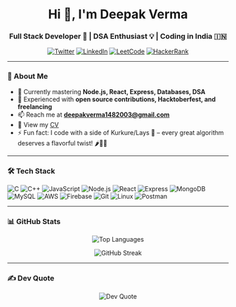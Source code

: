 <h1 align="center">Hi 👋, I'm Deepak Verma</h1>
<h3 align="center">Full Stack Developer 🚀 | DSA Enthusiast 💡 | Coding in India 🇮🇳</h3>

<p align="center">
  <a href="https://twitter.com/deepakvrma14" target="_blank"><img src="https://img.shields.io/badge/Twitter-%231DA1F2.svg?style=for-the-badge&logo=twitter&logoColor=white" alt="Twitter" /></a>
  <a href="https://linkedin.com/in/deepakvrma14" target="_blank"><img src="https://img.shields.io/badge/LinkedIn-%230077B5.svg?style=for-the-badge&logo=linkedin&logoColor=white" alt="LinkedIn" /></a>
  <a href="https://leetcode.com/DeepakVrma" target="_blank"><img src="https://img.shields.io/badge/LeetCode-%23FFA116.svg?style=for-the-badge&logo=leetcode&logoColor=white" alt="LeetCode" /></a>
  <a href="https://www.hackerrank.com/deepakverma14821" target="_blank"><img src="https://img.shields.io/badge/HackerRank-%232EC866.svg?style=for-the-badge&logo=hackerrank&logoColor=white" alt="HackerRank" /></a>
</p>

---

### 🚀 About Me
- 🌱 Currently mastering **Node.js, React, Express, Databases, DSA**
- 🤝 Experienced with **open source contributions, Hacktoberfest, and freelancing**
- 📫 Reach me at **deepakverma1482003@gmail.com**
- 📄 View my [CV](https://drive.google.com/file/d/1YCa2kScaJadXTPHhCK6Z8QbZIwtTHz2i/view?usp=drivesdk)
- ⚡ Fun fact: I code with a side of Kurkure/Lays 🍪 – every great algorithm deserves a flavorful twist! 🌶️👨‍💻

---

### 🛠️ Tech Stack
![C](https://img.shields.io/badge/C-%2300599C.svg?style=for-the-badge&logo=c&logoColor=white)
![C++](https://img.shields.io/badge/C%2B%2B-%2300599C.svg?style=for-the-badge&logo=c%2B%2B&logoColor=white)
![JavaScript](https://img.shields.io/badge/JavaScript-%23F7DF1E.svg?style=for-the-badge&logo=javascript&logoColor=%23323330)
![Node.js](https://img.shields.io/badge/Node.js-6DA55F?style=for-the-badge&logo=node.js&logoColor=white)
![React](https://img.shields.io/badge/React-%2320232a.svg?style=for-the-badge&logo=react&logoColor=%2361DAFB)
![Express](https://img.shields.io/badge/Express-%23404d59.svg?style=for-the-badge&logo=express&logoColor=%2361DAFB)
![MongoDB](https://img.shields.io/badge/MongoDB-%234ea94b.svg?style=for-the-badge&logo=mongodb&logoColor=white)
![MySQL](https://img.shields.io/badge/MySQL-%2300000f.svg?style=for-the-badge&logo=mysql&logoColor=white)
![AWS](https://img.shields.io/badge/AWS-%23FF9900.svg?style=for-the-badge&logo=amazon-aws&logoColor=white)
![Firebase](https://img.shields.io/badge/Firebase-039BE5?style=for-the-badge&logo=firebase&logoColor=white)
![Git](https://img.shields.io/badge/Git-%23F05033.svg?style=for-the-badge&logo=git&logoColor=white)
![Linux](https://img.shields.io/badge/Linux-%23FCC624.svg?style=for-the-badge&logo=linux&logoColor=black)
![Postman](https://img.shields.io/badge/Postman-%23FF6C37.svg?style=for-the-badge&logo=postman&logoColor=white)

---

### 📊 GitHub Stats
<p align="center">
  <img src="https://github-readme-stats.vercel.app/api/top-langs?username=deepakvrma14&show_icons=true&theme=dark&layout=compact" alt="Top Languages" />
</p>

<p align="center">
  <img src="https://github-readme-streak-stats.herokuapp.com/?user=deepakvrma14&theme=dark" alt="GitHub Streak" />
</p>

---

### ✍️ Dev Quote
<p align="center">
  <img src="https://quotes-github-readme.vercel.app/api?type=horizontal&theme=radical" alt="Dev Quote" />
</p>
